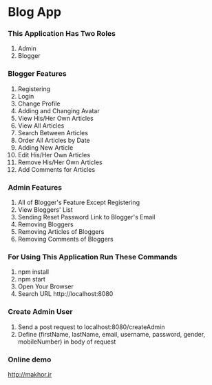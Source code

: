 # Blog App

### This Application Has Two Roles

1. Admin
2. Blogger

### Blogger Features

1. Registering
2. Login
3. Change Profile
4. Adding and Changing Avatar
5. View His/Her Own Articles
6. View All Articles
7. Search Between Articles
8. Order All Articles by Date
9. Adding New Article
10. Edit His/Her Own Articles
11. Remove His/Her Own Articles
12. Add Comments for Articles

### Admin Features

1. All of Blogger's Feature Except Registering
2. View Bloggers' List
3. Sending Reset Password Link to Blogger's Email
4. Removing Bloggers
5. Removing Articles of Bloggers
6. Removing Comments of Bloggers

### For Using This Application Run These Commands

1. npm install
2. npm start
3. Open Your Browser
4. Search URL http://localhost:8080

### Create Admin User

1. Send a post request to localhost:8080/createAdmin
2. Define (firstName, lastName, email, username, password, gender, mobileNumber) in body of request

### Online demo

http://makhor.ir
